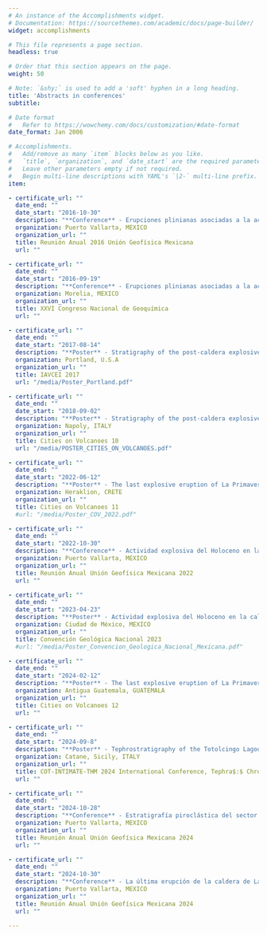 ```yaml
---
# An instance of the Accomplishments widget.
# Documentation: https://sourcethemes.com/academic/docs/page-builder/
widget: accomplishments

# This file represents a page section.
headless: true

# Order that this section appears on the page.
weight: 50

# Note: `&shy;` is used to add a 'soft' hyphen in a long heading.
title: 'Abstracts in conferences'
subtitle:

# Date format
#   Refer to https://wowchemy.com/docs/customization/#date-format
date_format: Jan 2006

# Accomplishments.
#   Add/remove as many `item` blocks below as you like.
#   `title`, `organization`, and `date_start` are the required parameters.
#   Leave other parameters empty if not required.
#   Begin multi-line descriptions with YAML's `|2-` multi-line prefix.
item:

- certificate_url: ""
  date_end: ""
  date_start: "2016-10-30"
  description: "**Conference** - Erupciones plinianas asociadas a la actividad post-caldera de La Primavera, Jalisco."
  organization: Puerto Vallarta, MEXICO
  organization_url: ""
  title: Reunión Anual 2016 Unión Geofísica Mexicana
  url: ""

- certificate_url: ""
  date_end: ""
  date_start: "2016-09-19"
  description: "**Conference** - Erupciones plinianas asociadas a la actividad post-caldera de La Primavera, Jalisco."
  organization: Morelia, MEXICO
  organization_url: ""
  title: XXVI Congreso Nacional de Geoquímica
  url: ""

- certificate_url: ""
  date_end: ""
  date_start: "2017-08-14"
  description: "**Poster** - Stratigraphy of the post-caldera explosive volcanism of the La Primavera Caldera, Jalisco, Mexico."
  organization: Portland, U.S.A
  organization_url: ""
  title: IAVCEI 2017
  url: "/media/Poster_Portland.pdf"

- certificate_url: ""
  date_end: ""
  date_start: "2018-09-02"
  description: "**Poster** - Stratigraphy of the post-caldera explosive volcanism of the La Primavera Caldera Volcanic Complex, Jalisco, Mexico."
  organization: Napoly, ITALY
  organization_url: ""
  title: Cities on Volcanoes 10
  url: "/media/POSTER_CITIES_ON_VOLCANOES.pdf"

- certificate_url: ""
  date_end: ""
  date_start: "2022-06-12"
  description: "**Poster** - The last explosive eruption of La Primavera caldera, Jalisco, Mexico."
  organization: Heraklion, CRETE
  organization_url: ""
  title: Cities on Volcanoes 11
  #url: "/media/Poster_COV_2022.pdf"

- certificate_url: ""
  date_end: ""
  date_start: "2022-10-30"
  description: "**Conference** - Actividad explosiva del Holoceno en la caldera de La Primavera, Jalisco, México."
  organization: Puerto Vallarta, MEXICO
  organization_url: ""
  title: Reunión Anual Unión Geofísica Mexicana 2022
  url: ""

- certificate_url: ""
  date_end: ""
  date_start: "2023-04-23"
  description: "**Poster** - Actividad explosiva del Holoceno en la caldera de La Primavera."
  organization: Ciudad de México, MEXICO
  organization_url: ""
  title: Convención Geológica Nacional 2023
  #url: "/media/Poster_Convencion_Geologica_Nacional_Mexicana.pdf"

- certificate_url: ""
  date_end: ""
  date_start: "2024-02-12"
  description: "**Poster** - The last explosive eruption of La Primavera caldera, Jalisco, Mexico."
  organization: Antigua Guatemala, GUATEMALA
  organization_url: ""
  title: Cities on Volcanoes 12
  url: ""

- certificate_url: ""
  date_end: ""
  date_start: "2024-09-8"
  description: "**Poster** - Tephrostratigraphy of the Totolcingo Lagoon, Serdan Oriental Basin, Mexico."
  organization: Catane, Sicily, ITALY
  organization_url: ""
  title: COT-INTIMATE-THM 2024 International Conference, Tephra$:$ Chronology, Stratigraphy, Hazards & Climate
  url: ""

- certificate_url: ""
  date_end: ""
  date_start: "2024-10-28"
  description: "**Conference** - Estratigrafía piroclástica del sector suroeste del estratovolcán Pico de Orizaba, Puebla-Veracruz, México."
  organization: Puerto Vallarta, MEXICO
  organization_url: ""
  title: Reunión Anual Unión Geofísica Mexicana 2024
  url: ""

- certificate_url: ""
  date_end: ""
  date_start: "2024-10-30"
  description: "**Conference** - La última erupción de la caldera de La Primavera, Jalisco, México."
  organization: Puerto Vallarta, MEXICO
  organization_url: ""
  title: Reunión Anual Unión Geofísica Mexicana 2024
  url: ""

---
```

